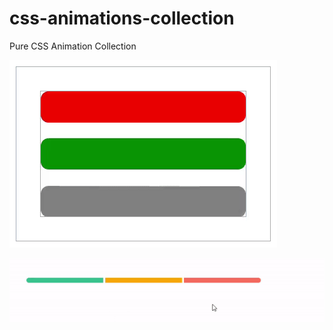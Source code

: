 # css-animations-collection
Pure CSS Animation Collection

![alt text](https://github.com/AhedKabalan/css-animation-collection/blob/main/images/items.gif?raw=true)

![alt text](https://raw.githubusercontent.com/AhedKabalan/css-animation-collection/main/images/progress.gif)